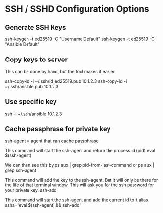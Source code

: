 # SSH / SSHD Configuration Options

## Generate SSH Keys

ssh-keygen -t ed25519 -C "Username Default"
ssh-keygen -t ed25519 -C "Ansible Default"

## Copy keys to server

This can be done by hand, but the tool makes it easier 

ssh-copy-id -i ~/.ssh/id_ed25519.pub 10.1.2.3
ssh-copy-id -i ~/.ssh/ansible.pub 10.1.2.3


## Use specific key

ssh -i ~/.ssh/ansible 10.1.2.3


## Cache passphrase for private key

ssh-agent = agent that can cache passphrase

This command will start the ssh-agent and return the process id (pid)
eval $(ssh-agent)

We can then see this by
ps aux | grep pid-from-last-command or
ps aux | grep ssh-agent

This command will add the key to the ssh-agent. But it will only be there for the life of that terminal window. This will ask you for the ssh password for your private key.
ssh-add

This command will start the ssh-agent and add the current id to it
alias ssha='eval $(ssh-agent) && ssh-add'
